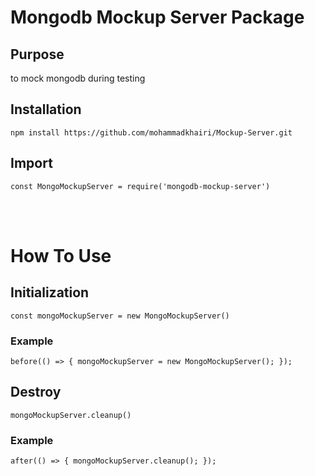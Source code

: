 # Mongodb Mockup Server Package

## Purpose
to mock mongodb during testing

## Installation
``npm install https://github.com/mohammadkhairi/Mockup-Server.git``

## Import
`` const MongoMockupServer = require('mongodb-mockup-server') ``


<br /><br />

# How To Use

## Initialization
``const mongoMockupServer = new MongoMockupServer()``

### Example
``
before(() => {
  mongoMockupServer = new MongoMockupServer();
});
``
<br />
## Destroy
``mongoMockupServer.cleanup()``

### Example
``
after(() => {
   mongoMockupServer.cleanup();
});
``

